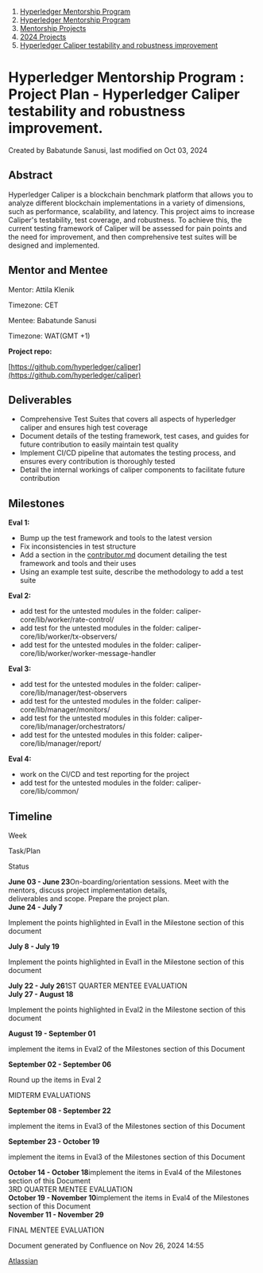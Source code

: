 1. [Hyperledger Mentorship Program](index.html)
2. [Hyperledger Mentorship Program](Hyperledger-Mentorship-Program_21954571.html)
3. [Mentorship Projects](Mentorship-Projects_21954604.html)
4. [2024 Projects](2024-Projects_21954934.html)
5. [Hyperledger Caliper testability and robustness improvement](Hyperledger-Caliper-testability-and-robustness-improvement_21954971.html)

# Hyperledger Mentorship Program : Project Plan - Hyperledger Caliper testability and robustness improvement.

Created by Babatunde Sanusi, last modified on Oct 03, 2024

## **Abstract**

Hyperledger Caliper is a blockchain benchmark platform that allows you to analyze different blockchain implementations in a variety of dimensions, such as performance, scalability, and latency. This project aims to increase Caliper's testability, test coverage, and robustness. To achieve this, the current testing framework of Caliper will be assessed for pain points and the need for improvement, and then comprehensive test suites will be designed and implemented.

## **Mentor and Mentee**

Mentor: Attila Klenik 

Timezone: CET

Mentee: Babatunde Sanusi

Timezone: WAT(GMT +1)

**Project repo:** 

[https://github.com/hyperledger/caliper](https://github.com/hyperledger/caliper)

## **Deliverables**

- Comprehensive Test Suites that covers all aspects of hyperledger caliper and ensures high test coverage
- Document details of the testing framework, test cases, and guides for future contribution to easily maintain test quality
- Implement CI/CD pipeline that automates the testing process, and ensures every contribution is thoroughly tested
- Detail the internal workings of caliper components to facilitate future contribution

## **Milestones**

**Eval 1:**

- Bump up the test framework and tools to the latest version
- Fix inconsistencies in test structure
- Add a section in the [contributor.md](http://contributor.md) document detailing the test framework and tools and their uses
- Using an example test suite, describe the methodology to add a test suite

**Eval 2:**

- add test for the untested modules in the folder: caliper-core/lib/worker/rate-control/
- add test for the untested modules in the folder: caliper-core/lib/worker/tx-observers/
- add test for the untested modules in the folder: caliper-core/lib/worker/worker-message-handler

**Eval 3:**

- add test for the untested modules in the folder: caliper-core/lib/manager/test-observers
- add test for the untested modules in the folder: caliper-core/lib/manager/monitors/
- add test for the untested modules in this folder: caliper-core/lib/manager/orchestrators/
- add test for the untested modules in this folder: caliper-core/lib/manager/report/

**Eval 4:**

- work on the CI/CD and test reporting for the project
- add test for the untested modules in the folder: caliper-core/lib/common/

## **Timeline**

Week

Task/Plan

Status

**June 03 - June 23**On-boarding/orientation sessions. Meet with the mentors, discuss project implementation details,  
deliverables and scope. Prepare the project plan.  
**June 24 - July 7**

Implement the points highlighted in Eval1 in the Milestone section of this document

**July 8 - July 19**

Implement the points highlighted in Eval1 in the Milestone section of this document

**July 22 - July 26**1ST QUARTER MENTEE EVALUATION  
**July 27 - August 18**

Implement the points highlighted in Eval2 in the Milestone section of this document

**August 19 - September 01**

implement the items in Eval2 of the Milestones section of this Document 

**September 02 - September 06**

Round up the items in Eval 2

MIDTERM EVALUATIONS

**September 08 - September 22**

implement the items in Eval3 of the Milestones section of this Document 

**September 23 - October 19**

implement the items in Eval3 of the Milestones section of this Document 

**October 14 - October 18**implement the items in Eval4 of the Milestones section of this Document   
3RD QUARTER MENTEE EVALUATION  
**October 19 - November 10**implement the items in Eval4 of the Milestones section of this Document  
**November 11 - November 29**

FINAL MENTEE EVALUATION

Document generated by Confluence on Nov 26, 2024 14:55

[Atlassian](http://www.atlassian.com/)
